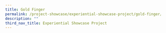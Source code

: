 ```yaml
---
title: Gold Finger
permalink: /project-showcase/experiential-showcase-project/gold-finger/
description: ""
third_nav_title: Experiential Showcase Project
---
```

